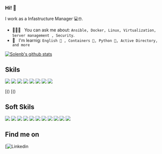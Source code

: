 ### Hi! 👋 

I work as a Infastructure Manager 💻🤓.

- 👨🏽‍💻 &nbsp; You can ask me about: `Ansible, Docker, Linux, Virtualization, Server management , Security`.
- 📖 &nbsp; I'm learnig: `English 🏴󠁧󠁢󠁥󠁮󠁧󠁿 , Containers 🐳, Python 🐍, Active Directory, and more` 

[![Solenb's github stats](https://github-readme-stats.vercel.app/api?username=solenb&count_private=true&show_icons=true&bg_color=22272E&text_color=FFFFFF&title_color=FFA81E&hide_border=true)](https://github.com/solenb)
</br>


## Skils 

[![](https://img.shields.io/badge/Cisco-00bceb?style=for-the-badge&logo=cisco&logoColor=22272E&labelColor=f0f0f0)](https://www.cisco.com/)
[![](https://img.shields.io/badge/Stormshield-007bc9?style=for-the-badge&logo=stormshield&logoColor=22272E&labelColor=f0f0f0)](https://www.stormshield.com/)
[![](https://img.shields.io/badge/Proxmox-e57000?style=for-the-badge&logo=proxmox&logoColor=22272E&labelColor=f0f0f0)](https://proxmox.com)
[![](https://img.shields.io/badge/Archlinux-0f94d2?style=for-the-badge&logo=archlinux&logoColor=22272E&labelColor=f0f0f0)](https://archlinux.org)
[![](https://img.shields.io/badge/Ansible-000000?style=for-the-badge&logo=ansible&logoColor=22272E&labelColor=f0f0f0)](htts://ansible.com)
[![](https://img.shields.io/badge/Github-000000?style=for-the-badge&logo=github&logoColor=22272E&labelColor=f0f0f0)](https://github.com/solenb)
[![](https://img.shields.io/badge/AWS-ec912d?style=for-the-badge&logo=amazon&logoColor=22272E&labelColor=f0f0f0)](https://aws.amazon.com/)
[![](https://img.shields.io/badge/Docker-2496ed?style=for-the-badge&logo=docker&logoColor=22272E&labelColor=f0f0f0)](https://www.docker.com/)




[![]()()
[![]()()
## Soft Skils 
![](https://img.shields.io/badge/Decision%20making-2D333B?style=for-the-badge)
![](https://img.shields.io/badge/Problem%20solving-2D333B?style=for-the-badge)
![](https://img.shields.io/badge/Teamwork-2D333B?style=for-the-badge)
![](https://img.shields.io/badge/Communication%20skills-2D333B?style=for-the-badge)
![](https://img.shields.io/badge/commitment-2D333B?style=for-the-badge)
![](https://img.shields.io/badge/leadership-2D333B?style=for-the-badge)
![](https://img.shields.io/badge/stress%20resistance-2D333B?style=for-the-badge)
![](https://img.shields.io/badge/Emotional%20intelligence-2D333B?style=for-the-badge)
![](https://img.shields.io/badge/creativity-2D333B?style=for-the-badge)
![](https://img.shields.io/badge/Time%20management%20and%20organization-2D333B?style=for-the-badge)
![](https://img.shields.io/badge/People%20skills%20and%20management-2D333B?style=for-the-badge)

## Find me on

[![Linkedin](https://www.linkedin.com/in/solen-bellouati/)


